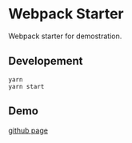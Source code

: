 # Webpack Starter

Webpack starter for demostration.

## Developement

    yarn
    yarn start

## Demo

[github page](https://mirror-riddle.github.io/webpack-starter)
